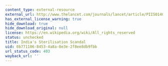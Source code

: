 ```yaml
---
content_type: external-resource
external_url: http://www.thelancet.com/journals/lancet/article/PIIS0140-6736(14)62224-8/
has_external_license_warning: true
hide_download: true
hide_download_original: null
license: https://en.wikipedia.org/wiki/All_rights_reserved
status: unchecked
title: India's Sterilisation Scandal
uid: 6b771106-8453-4a8a-8e3e-2f8ee8db9fbb
url_status_code: 403
wayback_url: ''
---
```

